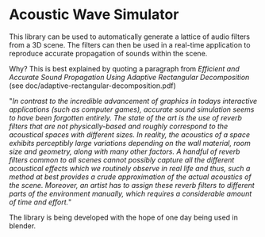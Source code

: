 Acoustic Wave Simulator
=======================

This library can be used to automatically  generate a lattice of audio filters
from  a  3D scene. The filters can then be used in a real-time application  to
reproduce accurate propagation of sounds within the scene.

Why?  This  is  best  explained  by  quoting  a  paragraph from *Efficient and
Accurate Sound Propagation  Using  Adaptive  Rectangular  Decomposition*  (see
doc/adaptive-rectangular-decomposition.pdf)

"*In contrast to the  incredible advancement of graphics in todays interactive
applications (such as computer games), accurate sound simulation seems to have
been forgotten entirely. The  state  of  the  art is the use of reverb filters
that are not physically-based and roughly correspond to the acoustical  spaces
with  different  sizes.  In  reality,  the   acoustics  of  a  space  exhibits
perceptibly large variations depending on the  wall  material,  room  size and
geometry, along with many other factors. A handful of reverb filters common to
all scenes cannot possibly capture all the  different acoustical effects which
we  routinely observe in real life and thus, such a method at best provides  a
crude approximation of the actual acoustics  of the scene. Moreover, an artist
has to assign  these  reverb  filters  to  different  parts of the environment
manually,  which  requires   a  considerable  amount  of  time  and  effort.*"

The library is being developed with the hope of one day being used in blender.

